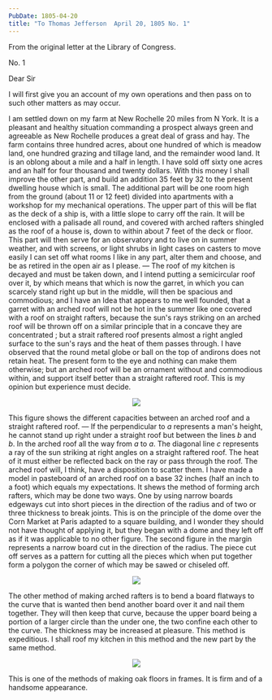 ```yaml
---
PubDate: 1805-04-20
title: "To Thomas Jefferson  April 20, 1805 No. 1"
---
```


   From the original letter at the Library of Congress.

   No. 1

   Dear Sir

   I will first give you an account of my own operations and then pass on to
   such other matters as may occur.

   I am settled down on my farm at New Rochelle 20 miles from N
   York. It is a pleasant and healthy situation commanding a prospect always
   green and agreeable as New Rochelle produces a great deal of grass and
   hay. The farm contains three hundred acres, about one hundred of which is
   meadow land, one hundred grazing and tillage land, and the remainder wood
   land. It is an oblong about a mile and a half in length. I have sold off
   sixty one acres and an half for four thousand and twenty dollars. With
   this money I shall improve the other part, and build an addition 35 feet
   by 32 to the present dwelling house which is small. The additional part
   will be one room high from the ground (about 11 or 12 feet) divided into
   apartments with a workshop for my mechanical operations. The upper part
   of this will be flat as the deck of a ship is, with a little slope to
   carry off the rain. It will be enclosed with a palisade all round, and
   covered with arched rafters shingled as the roof of a house is, down to
   within about 7 feet of the deck or floor. This part will then serve for an
   observatory and to live on in summer weather, and with screens, or light
   shrubs in light cases on casters to move easily I can set off what rooms I
   like in any part, alter them and choose, and be as retired in the open air
   as I please. &mdash; The roof of my kitchen is decayed and must be taken down, and
   I intend putting a semicircular roof over it, by which means that which is
   now the garret, in which you can scarcely stand right up but in the
   middle, will then be spacious and commodious; and I have an Idea that
   appears to me well founded, that a garret with an arched roof will not be
   hot in the summer like one covered with a roof on straight rafters,
   because the sun's rays striking on an arched roof will be thrown off on a
   similar principle that in a concave they are concentrated ; but a strait
   raftered roof presents almost a right angled surface to the sun's rays and
   the heat of them passes through. I have observed that the round metal
   globe or ball on the top of andirons does not retain heat. The present
   form to the eye and nothing can make them otherwise; but an arched roof will be
   an ornament without and commodious within, and support itself better than
   a straight raftered roof. This is my opinion but experience must decide.

   <center><img src="/images/to-thomas-jefferson-april-20-1805-diagram-1.png"></center>

   This figure shows the different capacities
   between an arched roof and a straight raftered roof. &mdash; If the perpendicular
   to *a* represents a man's height, he cannot stand up right under a straight
   roof but between the lines *b* and *b*. In the arched roof all the way from *a*
   to *a*. The diagonal line *c* represents a ray of the sun striking at right
   angles on a straight raftered roof. The heat of it must either be
   reflected back on the ray or pass through the roof. The arched roof will,
   I think, have a disposition to scatter them. I have made a model in
   pasteboard of an arched roof on a base 32 inches (half an inch to a foot)
   which equals my expectations. It shews the method of forming arch rafters,
   which may be done two ways. One by using narrow boards edgeways cut into
   short pieces in the direction of the radius and of two or three thickness
   to break joints. This is on the principle of the dome over the Corn Market
   at Paris adapted to a square building, and I wonder they should not have
   thought of applying it, but they began with a dome and they left off as if
   it was applicable to no other figure. The second figure in the margin
   represents a narrow board cut in the direction of the radius. The piece
   cut off serves as a pattern for cutting all the pieces which when put
   together form a polygon the corner of which may be sawed or chiseled off.

   <center><img src="/images/to-thomas-jefferson-april-20-1805-diagram-2.png"></center>

   The other method of making arched rafters is to bend a board flatways to
   the curve that is wanted then bend another board over it and nail them
   together. They will then keep that curve, because the upper board being a
   portion of a larger circle than the under one, the two confine each other
   to the curve. The thickness may be increased at pleasure. This method is
   expeditious. I shall roof my kitchen in this method and the new part by
   the same method.

   <center><img src="/images/to-thomas-jefferson-april-20-1805-diagram-3.png"></center>

   This is one of the methods of making oak floors in frames. It is firm and of a
   handsome appearance.

